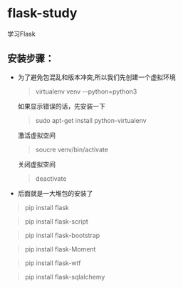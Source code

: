 # flask-study
学习Flask

## 安装步骤：

- 为了避免包混乱和版本冲突,所以我们先创建一个虚拟环境

  > virtualenv venv --python=python3

  如果显示错误的话，先安装一下
  > sudo apt-get install python-virtualenv

  激活虚拟空间
  > soucre venv/bin/activate

  关闭虚拟空间
  > deactivate

- 后面就是一大堆包的安装了

 > pip install flask

 > pip install flask-script

 > pip install flask-bootstrap

 > pip install flask-Moment

 > pip install flask-wtf

 > pip install flask-sqlalchemy
